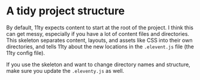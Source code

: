 # A tidy project structure

 By default, 11ty expects content to start at the root of the project. I think this can get messy, especially if you have a lot of content files and directories. This skeleton separates content, layouts, and assets like CSS into their own directories, and tells 11ty about the new locations in the `.elevent.js` file (the 11ty config file).

 If you use the skeleton and want to change directory names and structure, make sure you update the `.eleventy.js` as well. 